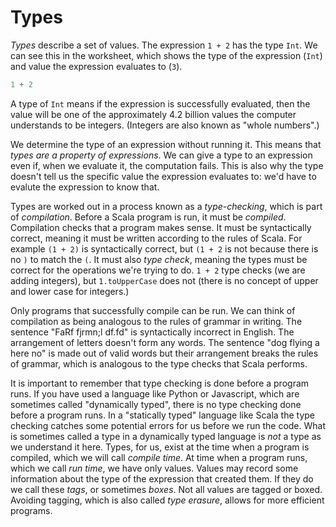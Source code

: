 # Types

*Types* describe a set of values. The expression `1 + 2` has the type `Int`. We can see this in the worksheet, which shows the type of the expression (`Int`) and value the expression evaluates to (`3`).

```scala mdoc
1 + 2
```

A type of `Int` means if the expression is successfully evaluated, then the value will be one of the approximately 4.2 billion values the computer understands to be integers. (Integers are also known as "whole numbers".) 

We determine the type of an expression without running it. This means that *types are a property of expressions*. We can give a type to an expression even if, when we evaluate it, the computation fails. This is also why the type doesn't tell us the specific value the expression evaluates to: we'd have to evalute the expression to know that.

Types are worked out in a process known as a *type-checking*, which is part of *compilation*. Before a Scala program is run, it must be *compiled*. Compilation checks that a program makes sense. It must be syntactically correct, meaning it must be written according to the rules of Scala. For example `(1 + 2)` is syntactically correct, but `(1 + 2` is not because there is no `)` to match the `(`. It must also *type check*, meaning the types must be correct for the operations we're trying to do. `1 + 2` type checks (we are adding integers), but `1.toUpperCase` does not (there is no concept of upper and lower case for integers.)

Only programs that successfully compile can be run. We can think of compilation as being analogous to the rules of grammar in writing. The sentence "FaRf  fjrmn;l df.fd" is syntactically incorrect in English. The arrangement of letters doesn't form any words. The sentence "dog flying a here no" is made out of valid words but their arrangement breaks the rules of grammar, which is analogous to the type checks that Scala performs.

It is important to remember that type checking is done before a program runs. If you have used a language like Python or Javascript, which are sometimes called "dynamically typed", there is no type checking done before a program runs. In a "statically typed" language like Scala the type checking catches some potential errors for us before we run the code. What is sometimes called a type in a dynamically typed language is *not* a type as we understand it here. Types, for us, exist at the time when a program is compiled, which we will call *compile time*. At time when a program runs, which we call *run time*, we have only values. Values may record some information about the type of the expression that created them. If they do we call these *tags*, or sometimes *boxes*. Not all values are tagged or boxed. Avoiding tagging, which is also called *type erasure*, allows for more efficient programs.
